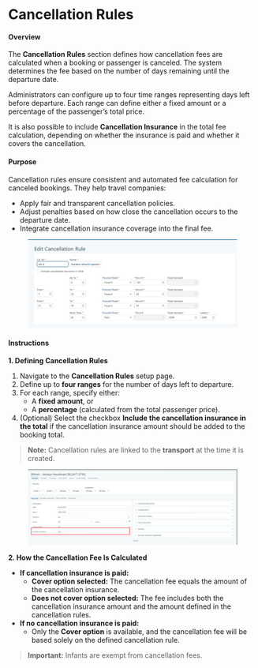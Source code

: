 # Cancellation Rules

#### Overview

The **Cancellation Rules** section defines how cancellation fees are calculated when a booking or passenger is canceled. The system determines the fee based on the number of days remaining until the departure date.

Administrators can configure up to four time ranges representing days left before departure. Each range can define either a fixed amount or a percentage of the passenger’s total price.

It is also possible to include **Cancellation Insurance** in the total fee calculation, depending on whether the insurance is paid and whether it covers the cancellation.

#### Purpose

Cancellation rules ensure consistent and automated fee calculation for canceled bookings. They help travel companies:

* Apply fair and transparent cancellation policies.
* Adjust penalties based on how close the cancellation occurs to the departure date.
* Integrate cancellation insurance coverage into the final fee.

<figure><img src=".gitbook/assets/image (26) (1).png" alt=""><figcaption></figcaption></figure>

#### Instructions

**1. Defining Cancellation Rules**

1. Navigate to the **Cancellation Rules** setup page.
2. Define up to **four ranges** for the number of days left to departure.
3. For each range, specify either:
   * A **fixed amount**, or
   * A **percentage** (calculated from the total passenger price).
4. (Optional) Select the checkbox **Include the cancellation insurance in the total** if the cancellation insurance amount should be added to the booking total.

> **Note:** Cancellation rules are linked to the **transport** at the time it is created.

<figure><img src=".gitbook/assets/image (6) (1) (1) (1) (1) (1) (1) (1) (1).png" alt=""><figcaption></figcaption></figure>

**2. How the Cancellation Fee Is Calculated**

* **If cancellation insurance is paid:**
  * **Cover option selected:** The cancellation fee equals the amount of the cancellation insurance.
  * **Does not cover option selected:** The fee includes both the cancellation insurance amount and the amount defined in the cancellation rules.
* **If no cancellation insurance is paid:**
  * Only the **Cover option** is available, and the cancellation fee will be based solely on the defined cancellation rule.

> **Important:** Infants are exempt from cancellation fees.
